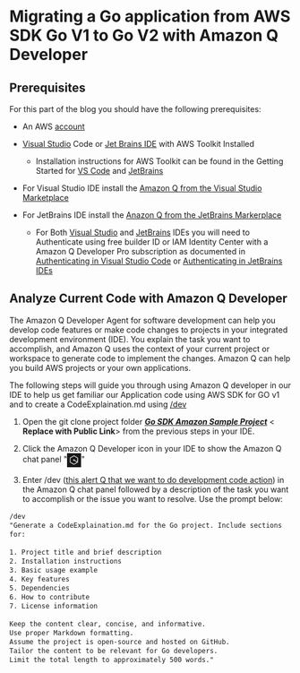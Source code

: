 # Migrating a Go application from AWS SDK Go V1 to Go V2 with Amazon Q Developer

## Prerequisites 

For this part of the blog you should have the following prerequisites: 

* An AWS [account](https://signin.aws.amazon.com/signin?redirect_uri=https%3A%2F%2Fportal.aws.amazon.com%2Fbilling%2Fsignup%2Fresume&client_id=signup)

* [Visual Studio](https://aws.amazon.com/visualstudiocode/) Code or [Jet Brains IDE](https://docs.aws.amazon.com/toolkit-for-jetbrains/latest/userguide/setup-toolkit.html) with AWS Toolkit Installed

    * Installation instructions for AWS Toolkit can be found in the Getting Started for [VS Code](https://docs.aws.amazon.com/toolkit-for-vscode/latest/userguide/setup-toolkit.html) and  [JetBrains](https://docs.aws.amazon.com/toolkit-for-jetbrains/latest/userguide/setup-toolkit.html)

* For Visual Studio IDE install the [Amazon Q from the Visual Studio Marketplace](https://marketplace.visualstudio.com/items?itemName=AmazonWebServices.amazon-q-vscode) 

* For JetBrains IDE install the [Anazon Q from the JetBrains Markerplace](https://plugins.jetbrains.com/plugin/24267-amazon-q/)

    * For Both [Visual Studio](https://marketplace.visualstudio.com/items?itemName=AmazonWebServices.amazon-q-vscode) and [JetBrains](https://plugins.jetbrains.com/plugin/24267-amazon-q/) IDEs you will need to Authenticate using free builder ID or IAM Identity Center with a Amazon Q Developer Pro subscription as documented in [Authenticating in Visual Studio Code](https://docs.aws.amazon.com/amazonq/latest/qdeveloper-ug/q-in-IDE-setup.html#setup-vscode) or [Authenticating in JetBrains IDEs](https://docs.aws.amazon.com/amazonq/latest/qdeveloper-ug/q-in-IDE-setup.html#setup-jetbrains)

<!--- * git, AWS CDK, Go and curl  to deploy and test the application
    * Installation instructions for [git](https://github.com/git-guides/install-git), [AWS CDK](https://docs.aws.amazon.com/cdk/v2/guide/getting_started.html), [curl](https://curl.se/download.html) --->

## Analyze Current Code with Amazon Q Developer
The Amazon Q Developer Agent for software development can help you develop code features or make code changes to projects in your integrated development environment (IDE). You explain the task you want to accomplish, and Amazon Q uses the context of your current project or workspace to generate code to implement the changes. Amazon Q can help you build AWS projects or your own applications.

The following steps will guide you through using Amazon Q developer in our IDE to help us get familiar our Application code using AWS SDK for GO v1 and to create a CodeExplaination.md using [/dev](https://docs.aws.amazon.com/amazonq/latest/qdeveloper-ug/software-dev.html#develop) 

1. Open the git clone project folder ***[Go SDK Amazon Sample Project](https://gitlab.aws.dev/go_sdk_blog/go_sdk_amazon_q)*** < **Replace with Public Link**> from the previous steps in your IDE.
2. Click the Amazon Q Developer icon in your IDE to show the Amazon Q chat panel "<img align="center" width="25" height="25" src="./images/amazon_q.png">"

2. Enter /dev ([this alert Q that we want to do development code action](https://docs.aws.amazon.com/amazonq/latest/qdeveloper-ug/software-dev.html)) in the Amazon Q chat panel followed by a description of the task you want to accomplish or the issue you want to resolve. Use the prompt below:

```text
/dev
"Generate a CodeExplaination.md for the Go project. Include sections for:

1. Project title and brief description
2. Installation instructions
3. Basic usage example
4. Key features
5. Dependencies
6. How to contribute
7. License information

Keep the content clear, concise, and informative. 
Use proper Markdown formatting. 
Assume the project is open-source and hosted on GitHub. 
Tailor the content to be relevant for Go developers. 
Limit the total length to approximately 500 words."
```




